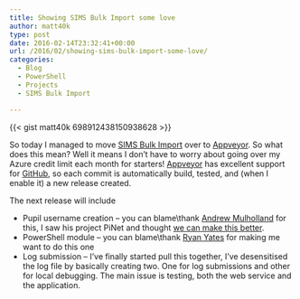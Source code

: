```yaml
---
title: Showing SIMS Bulk Import some love
author: matt40k
type: post
date: 2016-02-14T23:32:41+00:00
url: /2016/02/showing-sims-bulk-import-some-love/
categories:
  - Blog
  - PowerShell
  - Projects
  - SIMS Bulk Import

---
```

{{< gist matt40k 698912438150938628 >}}

So today I managed to move <a href="https://simsbulkimport.uk" target="_blank" rel="nofollow">SIMS Bulk Import</a> over to <a href="http://www.appveyor.com/" target="_blank" rel="nofollow">Appveyor</a>. So what does this mean? Well it means I don&#8217;t have to worry about going over my Azure credit limit each month for starters! <a href="http://www.appveyor.com/" target="_blank" rel="nofollow">Appveyor</a> has excellent support for <a href="https://GitHub.com" target="_blank" rel="nofollow">GitHub</a>, so each commit is automatically build, tested, and (when I enable it) a new release created.

The next release will include

  * Pupil username creation &#8211; you can blame\thank <a href="https://twitter.com/gbaman1" target="_blank" rel="nofollow">Andrew Mulholland</a> for this, I saw his project PiNet and thought <a href="http://pinet.org.uk/articles/manage-users/csv-import.html" target="_blank" rel="nofollow">we can make this better</a>.
  * PowerShell module &#8211; you can blame\thank <a href="https://twitter.com/ryanyates1990" target="_blank" rel="nofollow">Ryan Yates</a> for making me want to do this one
  * Log submission &#8211; I&#8217;ve finally started pull this together, I&#8217;ve desensitised the log file by basically creating two. One for log submissions and other for local debugging. The main issue is testing, both the web service and the application.
